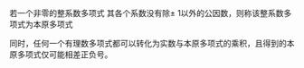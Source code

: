若一个非零的整系数多项式
其各个系数没有除$\pm$ 1以外的公因数，则称该整系数多项式为本原多项式

同时，任何一个有理数多项式都可以转化为实数与本原多项式的乘积，且得到的本原多项式仅可能相差正负号。
